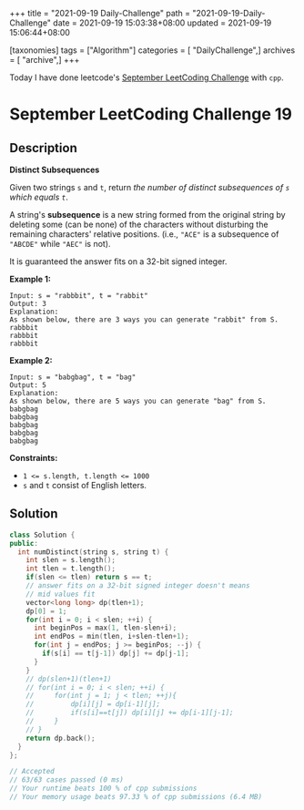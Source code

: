 +++
title = "2021-09-19 Daily-Challenge"
path = "2021-09-19-Daily-Challenge"
date = 2021-09-19 15:03:38+08:00
updated = 2021-09-19 15:06:44+08:00

[taxonomies]
tags = ["Algorithm"]
categories = [ "DailyChallenge",]
archives = [ "archive",]
+++

Today I have done leetcode's [September LeetCoding Challenge](https://leetcode.com/explore/challenge/card/september-leetcoding-challenge-2021/638/week-3-september-15th-september-21st/3980/) with `cpp`.

<!-- more -->

# September LeetCoding Challenge 19

## Description

**Distinct Subsequences**

Given two strings `s` and `t`, return *the number of distinct subsequences of `s` which equals `t`*.

A string's **subsequence** is a new string formed from the original string by deleting some (can be none) of the characters without disturbing the remaining characters' relative positions. (i.e., `"ACE"` is a subsequence of `"ABCDE"` while `"AEC"` is not).

It is guaranteed the answer fits on a 32-bit signed integer.

 

**Example 1:**

```
Input: s = "rabbbit", t = "rabbit"
Output: 3
Explanation:
As shown below, there are 3 ways you can generate "rabbit" from S.
rabbbit
rabbbit
rabbbit
```

**Example 2:**

```
Input: s = "babgbag", t = "bag"
Output: 5
Explanation:
As shown below, there are 5 ways you can generate "bag" from S.
babgbag
babgbag
babgbag
babgbag
babgbag
```

 

**Constraints:**

- `1 <= s.length, t.length <= 1000`
- `s` and `t` consist of English letters.

## Solution

``` cpp
class Solution {
public:
  int numDistinct(string s, string t) {
    int slen = s.length();
    int tlen = t.length();
    if(slen <= tlen) return s == t;
    // answer fits on a 32-bit signed integer doesn't means
    // mid values fit
    vector<long long> dp(tlen+1);
    dp[0] = 1;
    for(int i = 0; i < slen; ++i) {
      int beginPos = max(1, tlen-slen+i);
      int endPos = min(tlen, i+slen-tlen+1);
      for(int j = endPos; j >= beginPos; --j) {
        if(s[i] == t[j-1]) dp[j] += dp[j-1];
      }
    }
    // dp(slen+1)(tlen+1)
    // for(int i = 0; i < slen; ++i) {
    //     for(int j = 1; j < tlen; ++j){
    //         dp[i][j] = dp[i-1][j];
    //         if(s[i]==t[j]) dp[i][j] += dp[i-1][j-1];
    //     }
    // }
    return dp.back();
  }
};

// Accepted
// 63/63 cases passed (0 ms)
// Your runtime beats 100 % of cpp submissions
// Your memory usage beats 97.33 % of cpp submissions (6.4 MB)
```
